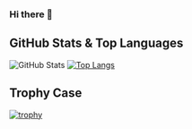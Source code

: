 ### Hi there 👋

<!--
**Sarinduu/sarinduu** is a ✨ _special_ ✨ repository because its `README.md` (this file) appears on your GitHub profile.

Here are some ideas to get you started:

- 🔭 I’m currently working on ...
- 🌱 I’m currently learning ...
- 👯 I’m looking to collaborate on ...
- 🤔 I’m looking for help with ...
- 💬 Ask me about ...
- 📫 How to reach me: ...
- 😄 Pronouns: ...
- ⚡ Fun fact: ...
-->

## GitHub Stats & Top Languages

![GitHub Stats](https://github-readme-stats.vercel.app/api?username=your_username&show_icons=true&theme=calm) [![Top Langs](https://github-readme-stats.vercel.app/api/top-langs/?username=your_username&layout=compact)](https://github.com/anuraghazra/github-readme-stats)

## Trophy Case

[![trophy](https://github-profile-trophy.vercel.app/?username=your_username&theme=gruvbox&margin-w=15&margin-h=15)](https://github.com/ryo-ma/github-profile-trophy)

